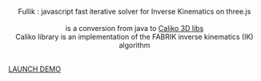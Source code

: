 <p align="center">Fullik : javascript fast iterative solver for Inverse Kinematics on three.js<br><br>
is a conversion from java to <a href="https://github.com/FedUni/caliko">Caliko 3D libs</a><br>
Caliko library is an implementation of the FABRIK inverse kinematics (IK) algorithm<br><br>

<a href="http://lo-th.github.io/fullik/">LAUNCH DEMO</a><br></p>